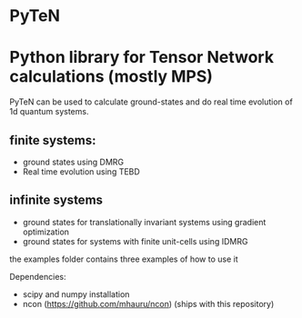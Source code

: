 # PyTeN
# Python library for Tensor Network calculations (mostly MPS)



PyTeN can be used to calculate ground-states and do real time evolution
of 1d quantum systems. 


## finite systems:

* ground states using DMRG
* Real time evolution using TEBD

## infinite systems

* ground states for translationally invariant systems using gradient optimization
* ground states for systems with finite unit-cells using IDMRG

the examples folder contains three examples of how to use it

Dependencies:

* scipy and numpy installation
* ncon (https://github.com/mhauru/ncon) (ships with this repository)



